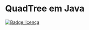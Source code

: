 # QuadTree em Java

[![Badge licença](https://img.shields.io/github/license/GabrielMendesMelo/QuadTree-Java?color=darkgreen&label=licen%C3%A7a)](https://github.com/GabrielMendesMelo/QuadTree-Java/blob/main/LICENSE)
